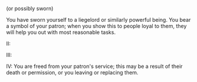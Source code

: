 (or possibly sworn)

You have sworn yourself to a liegelord or similarly powerful being. You bear a symbol of your patron; when you show this to people loyal to them, they will help you out with most reasonable tasks.

II:

III:

IV: You are freed from your patron's service; this may be a result of their death or permission, or you leaving or replacing them.

